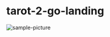 # tarot-2-go-landing
![sample-picture](https://user-images.githubusercontent.com/74171521/124376085-df8aed00-dc6a-11eb-9ab2-478f0e20c28b.jpg)

